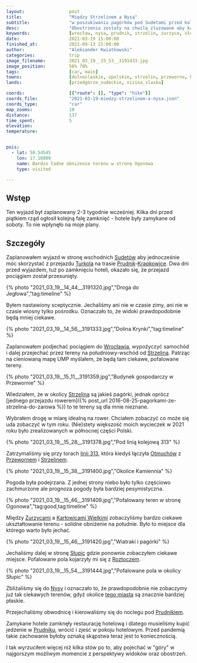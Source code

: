```yaml
---
layout:                 post
title:                  "Między Strzelinem a Nysą"
subtitle:               "w poszukiwaniu pagórków pod Sudetami przed kolejnym zamknięciem kraju"
desc:                   "Obostrzenia zostały na chwilę zluzowane aby każdy mógł pojeździć sobie na nartach. Ludzie ruszyli wszędzie zmęczeni zamknięciem w miastach. Pod koniec okresu odwilży covidowej również postanowiłem ruszyć gdzieś w Polskę."
keywords:               [wrocław, nysa, prudnik, strzelin, zurzyce, słupice]
date:                   2021-03-19 15:00:00
finished_at:            2021-09-13 21:00:00
author:                 "Aleksander Kwiatkowski"
categories:             trip
image_filename:         2021_03_19__15_53__3191433.jpg
image_position:         50% 70%
tags:                   [car, main]
towns:                  [dolnoslaskie, opolskie, strzelin, przeworno, kamiennik, pakoslawice, nysa, korfantow, prudnik]
lands:                  [przedgorze_sudeckie, nizina_slaska]

coords:                 [{"route": [], "type": "hike"}]
coords_file:            "2021-03-19-miedzy-strzelinem-a-nysa.json"
coords_type:            "car"
map_zooms:              10
distance:               137
time_spent:             5
elevation:              
temperature:            


pois:
  - lat: 50.54545
    lon: 17.18809
    name: Bardzo ładne obniżenie terenu w stronę Ogonowa
    type: visited

---
```


[turkol]: http://www.turkol.pl/

[wiki-sudety]: https://pl.wikipedia.org/wiki/Sudety
[wiki-prudnik]: https://pl.wikipedia.org/wiki/Prudnik
[wiki-krapkowice]: https://pl.wikipedia.org/wiki/Krapkowice
[wiki-wroclaw]: https://pl.wikipedia.org/wiki/Wroc%C5%82aw
[wiki-strzelin]: https://pl.wikipedia.org/wiki/Strzelin
[wiki-linia-313]: https://pl.wikipedia.org/wiki/Linia_kolejowa_nr_313
[wiki-otmuchow]: https://pl.wikipedia.org/wiki/Otmuch%C3%B3w
[wiki-przeworno]: https://pl.wikipedia.org/wiki/Przeworno
[wiki-zurzyce]: https://pl.wikipedia.org/wiki/Zurzyce
[wiki-karlowice-wielkie]: https://pl.wikipedia.org/wiki/Kar%C5%82owice_Wielkie
[wiki-slupice]: https://pl.wikipedia.org/wiki/S%C5%82upice_(wojew%C3%B3dztwo_opolskie)
[wiki-roztocze]: https://pl.wikipedia.org/wiki/Roztocze_(kraina)
[wiki-nysa]: https://pl.wikipedia.org/wiki/Nysa

## Wstęp

Ten wyjazd był zaplanowany 2-3 tygodnie wcześniej. Kilka dni przed piątkiem
rząd ogłosił kolejną falę zamknięć - hotele były zamykane od soboty.
To nie wpłynęło na moje plany.

## Szczegóły

Zaplanowałem wyjazd w stronę wschodnich [Sudetów][wiki-sudety] aby jednocześnie
móc skorzystać z przejazdu [Turkola][turkol] na trasie
[Prudnik][wiki-prudnik]-[Krapkowice][wiki-krapkowice]. Dwa dni przed wyjazdem,
tuż po zamknięciu hoteli, okazało się, że przejazd pociągiem został przesunięty.

{% photo "2021_03_19__14_44__3191320.jpg","Droga do Jegłowa","tag:timeline" %}

Byłem nastawiony sceptycznie. Jechaliśmy ani nie w czasie zimy, ani nie w czasie
wiosny tylko pośrodku. Oznaczało to, że widoki prawdopodobnie będą mniej ciekawe.

{% photo "2021_03_19__14_56__3191333.jpg","Dolina Krynki","tag:timeline" %}

Zaplanowałem podjechać pociągiem do [Wrocławia][wiki-wroclaw], wypożyczyć
samochód i dalej przejechać przez tereny na południowy-wschód od
[Strzelina][wiki-strzelin]. Patrząc na cieniowaną mapę UMP myślałem, że
będą tam ciekawe, pofalowane tereny.

{% photo "2021_03_19__15_11__3191359.jpg","Budynek gospodarczy w Przewornie" %}

Wiedziałem, że w okolicy [Strzelina][wiki-strzelin] są jakieś pagórki, jednak oprócz
[jednego przejazdu rowerem]({% post_url 2016-08-25-pagorkami-ze-strzelina-do-zarowa %})
to te tereny są dla mnie nieznane.

Wybrałem drogę w miarę idealną na rower. Chciałem zobaczyć co może się uda
zobaczyć w tym roku. (Nie)stety większość moich wycieczek w 2021 roku
było zrealizowanych w północnej części Polski.

{% photo "2021_03_19__15_28__3191378.jpg","Pod linią kolejową 313" %}

Zatrzymaliśmy się przy torach [linii 313][wiki-linia-313],
która kiedyś łączyła [Otmuchów][wiki-otmuchow] z [Przewornem][wiki-przeworno]
i [Strzelinem][wiki-strzelin].

{% photo "2021_03_19__15_38__3191400.jpg","Okolice Kamiennia" %}

Pogoda była podejrzana. Z jednej strony niebo było tylko częściowo
zachmurzone ale prognoza pogody była bardziej pesymistyczna.

{% photo "2021_03_19__15_46__3191409.jpg","Pofalowany teren w stronę Ogonowa","tag:good,tag:timeline" %}

Między [Zurzycami][wiki-zurzyce] a [Karłowicami Wielkimi][wiki-karlowice-wielkie]
zobaczyliśmy bardzo ciekawe ukształtowanie terenu - solidne
obniżenie na południe. Było to miejsce dla którego warto było
jechać.

{% photo "2021_03_19__15_46__3191420.jpg","Wiatraki i pagórki" %}

Jechaliśmy dalej w stronę [Słupic][wiki-slupice] gdzie ponownie zobaczyłem ciekawe miejsce.
Pofalowane pola kojarzyły mi się z [Roztoczem][wiki-roztocze].

{% photo "2021_03_19__15_54__3191444.jpg","Pofalowane pola w okolicy Słupic" %}

Zbliżaliśmy się do [Nysy][wiki-nysa] i oznaczało to, że prawdopodobnie
nie zobaczymy już tak ciekawych terenów, gdyż okolice
[tego miasta][wiki-nysa] są znacznie bardziej płaskie.

Przejechaliśmy obwodnicę i kierowaliśmy się do noclegu
pod [Prudnikiem][wiki-prudnik].

Zamykane hotele zamknęły restaurację hotelową i dlatego musieliśmy kupić jedzenie
w [Prudniku][wiki-prudnik], wrócić i zjeść w pokoju hotelowym. Przed
pandemią takie zachowanie byłoby oznaką skąpstwa teraz jest to koniecznością.

I tak wyrzuciłem więcej niż kilka stów po to, aby pojechać w "góry" w najgorszym
możliwym momencie z perspektywy widoków oraz obostrzeń.
